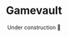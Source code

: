<h1 style="text-align: center">Gamevault</h1>
<p style="text-align: center">Under construction 🚧</p>
